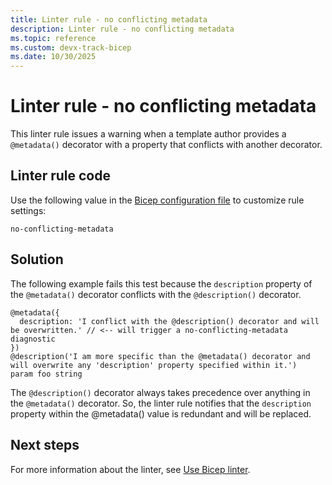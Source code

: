 ```yaml
---
title: Linter rule - no conflicting metadata
description: Linter rule - no conflicting metadata
ms.topic: reference
ms.custom: devx-track-bicep
ms.date: 10/30/2025
---
```


# Linter rule - no conflicting metadata

This linter rule issues a warning when a template author provides a `@metadata()` decorator with a property that conflicts with another decorator.

## Linter rule code

Use the following value in the [Bicep configuration file](bicep-config-linter.md) to customize rule settings:

`no-conflicting-metadata`

## Solution

The following example fails this test because the `description` property of the `@metadata()` decorator conflicts with the `@description()` decorator.

```bicep
@metadata({
  description: 'I conflict with the @description() decorator and will be overwritten.' // <-- will trigger a no-conflicting-metadata diagnostic
})
@description('I am more specific than the @metadata() decorator and will overwrite any 'description' property specified within it.')
param foo string
```

The `@description()` decorator always takes precedence over anything in the `@metadata()` decorator. So, the linter rule notifies that the `description` property within the @metadata() value is redundant and will be replaced.

## Next steps

For more information about the linter, see [Use Bicep linter](./linter.md).
